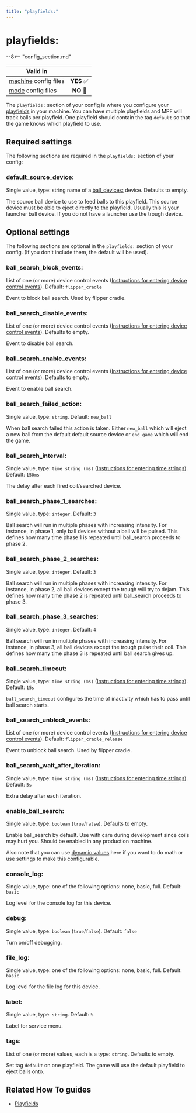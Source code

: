 ```yaml
---
title: "playfields:"
---
```


# playfields:


--8<-- "config_section.md"

| Valid in | |
|-----|:----:|
|[machine](instructions/machine_config.md) config files |**YES** :white_check_mark:|
|[mode](instructions/mode_config.md) config files|**NO** :no_entry_sign:|

The `playfields:` section of your config is where you configure your
[playfields](../mechs/playfields/index.md) in
your machine. You can have multiple playfields and MPF will track balls
per playfield. One playfield should contain the tag
`default` so that the game knows which playfield to use.

## Required settings

The following sections are required in the `playfields:` section of your
config:

### default_source_device:

Single value, type: string name of a
[ball_devices:](ball_devices.md) device.
Defaults to empty.

The source ball device to use to feed balls to this playfield. This
source device must be able to eject directly to the playfield. Usually
this is your launcher ball device. If you do not have a launcher use the
trough device.

## Optional settings

The following sections are optional in the `playfields:` section of your
config. (If you don't include them, the default will be used).

### ball_search_block_events:

List of one (or more) device control events
([Instructions for entering device control events](instructions/device_control_events.md)). Default: `flipper_cradle`

Event to block ball search. Used by flipper cradle.

### ball_search_disable_events:

List of one (or more) device control events
([Instructions for entering device control events](instructions/device_control_events.md)). Defaults to empty.

Event to disable ball search.

### ball_search_enable_events:

List of one (or more) device control events
([Instructions for entering device control events](instructions/device_control_events.md)). Defaults to empty.

Event to enable ball search.

### ball_search_failed_action:

Single value, type: `string`. Default: `new_ball`

When ball search failed this action is taken. Either `new_ball` which
will eject a new ball from the default default source device or
`end_game` which will end the game.

### ball_search_interval:

Single value, type: `time string (ms)`
([Instructions for entering time strings](instructions/time_strings.md)). Default: `150ms`

The delay after each fired coil/searched device.

### ball_search_phase_1_searches:

Single value, type: `integer`. Default: `3`

Ball search will run in multiple phases with increasing intensity. For
instance, in phase 1, only ball devices without a ball will be pulsed.
This defines how many time phase 1 is repeated until ball_search
proceeds to phase 2.

### ball_search_phase_2_searches:

Single value, type: `integer`. Default: `3`

Ball search will run in multiple phases with increasing intensity. For
instance, in phase 2, all ball devices except the trough will try to
dejam. This defines how many time phase 2 is repeated until ball_search
proceeds to phase 3.

### ball_search_phase_3_searches:

Single value, type: `integer`. Default: `4`

Ball search will run in multiple phases with increasing intensity. For
instance, in phase 3, all ball devices except the trough pulse their
coil. This defines how many time phase 3 is repeated until ball search
gives up.

### ball_search_timeout:

Single value, type: `time string (ms)`
([Instructions for entering time strings](instructions/time_strings.md)). Default: `15s`

`ball_search_timeout` configures the time of inactivity
which has to pass until ball search starts.

### ball_search_unblock_events:

List of one (or more) device control events
([Instructions for entering device control events](instructions/device_control_events.md)). Default: `flipper_cradle_release`

Event to unblock ball search. Used by flipper cradle.

### ball_search_wait_after_iteration:

Single value, type: `time string (ms)`
([Instructions for entering time strings](instructions/time_strings.md)). Default: `5s`

Extra delay after each iteration.

### enable_ball_search:

Single value, type: `boolean` (`true`/`false`). Defaults to empty.

Enable ball_search by default. Use with care during development since
coils may hurt you. Should be enabled in any production machine.

Also note that you can use
[dynamic values](instructions/dynamic_values.md) here if you want to do math or use settings to make this
configurable.

### console_log:

Single value, type: one of the following options: none, basic, full.
Default: `basic`

Log level for the console log for this device.

### debug:

Single value, type: `boolean` (`true`/`false`). Default: `false`

Turn on/off debugging.

### file_log:

Single value, type: one of the following options: none, basic, full.
Default: `basic`

Log level for the file log for this device.

### label:

Single value, type: `string`. Default: `%`

Label for service menu.

### tags:

List of one (or more) values, each is a type: `string`. Defaults to empty.

Set tag `default` on one playfield. The game will use the default playfield to eject balls onto.

## Related How To guides

* [Playfields](../mechs/playfields/index.md)
